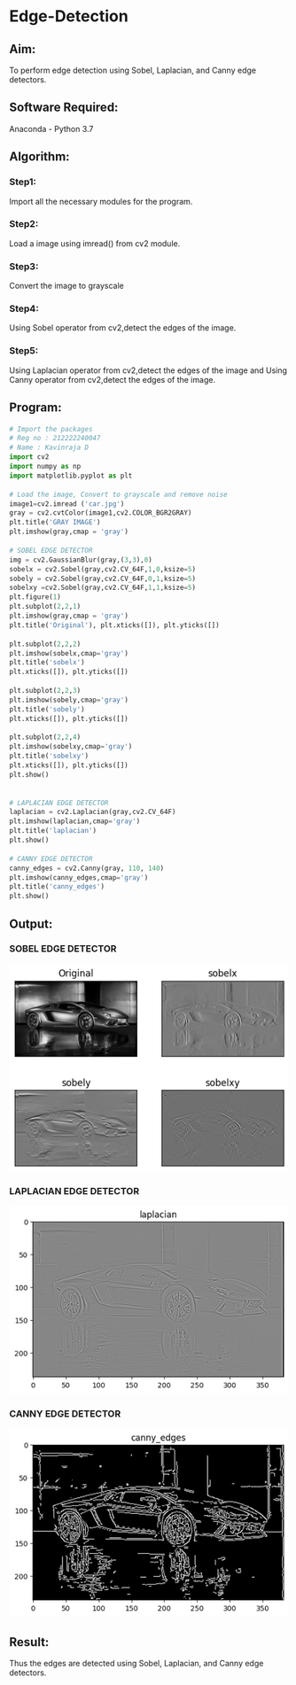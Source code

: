 # Edge-Detection
## Aim:
To perform edge detection using Sobel, Laplacian, and Canny edge detectors.

## Software Required:
Anaconda - Python 3.7

## Algorithm:
### Step1:
Import all the necessary modules for the program.

### Step2:
Load a image using imread() from cv2 module.

### Step3:
Convert the image to grayscale

### Step4:
Using Sobel operator from cv2,detect the edges of the image.

### Step5:

Using Laplacian operator from cv2,detect the edges of the image and Using Canny operator from cv2,detect the edges of the image.
 
## Program:

``` Python
# Import the packages
# Reg no : 212222240047
# Name : Kavinraja D
import cv2
import numpy as np
import matplotlib.pyplot as plt

# Load the image, Convert to grayscale and remove noise
image1=cv2.imread ('car.jpg') 
gray = cv2.cvtColor(image1,cv2.COLOR_BGR2GRAY)
plt.title('GRAY IMAGE')
plt.imshow(gray,cmap = 'gray')

# SOBEL EDGE DETECTOR
img = cv2.GaussianBlur(gray,(3,3),0)
sobelx = cv2.Sobel(gray,cv2.CV_64F,1,0,ksize=5)
sobely = cv2.Sobel(gray,cv2.CV_64F,0,1,ksize=5)
sobelxy =cv2.Sobel(gray,cv2.CV_64F,1,1,ksize=5)
plt.figure(1)
plt.subplot(2,2,1)
plt.imshow(gray,cmap = 'gray')
plt.title('Original'), plt.xticks([]), plt.yticks([])

plt.subplot(2,2,2)
plt.imshow(sobelx,cmap='gray')
plt.title('sobelx')
plt.xticks([]), plt.yticks([])

plt.subplot(2,2,3)
plt.imshow(sobely,cmap='gray')
plt.title('sobely')
plt.xticks([]), plt.yticks([])

plt.subplot(2,2,4)
plt.imshow(sobelxy,cmap='gray')
plt.title('sobelxy')
plt.xticks([]), plt.yticks([])
plt.show()


# LAPLACIAN EDGE DETECTOR
laplacian = cv2.Laplacian(gray,cv2.CV_64F)
plt.imshow(laplacian,cmap='gray')
plt.title('laplacian')
plt.show()

# CANNY EDGE DETECTOR
canny_edges = cv2.Canny(gray, 110, 140)
plt.imshow(canny_edges,cmap='gray')
plt.title('canny_edges')
plt.show()


```
## Output:
### SOBEL EDGE DETECTOR

![output](./sobel.png)

### LAPLACIAN EDGE DETECTOR
![output](./laplacian.png)


### CANNY EDGE DETECTOR
![output](./canny.png)

## Result:
Thus the edges are detected using Sobel, Laplacian, and Canny edge detectors.
